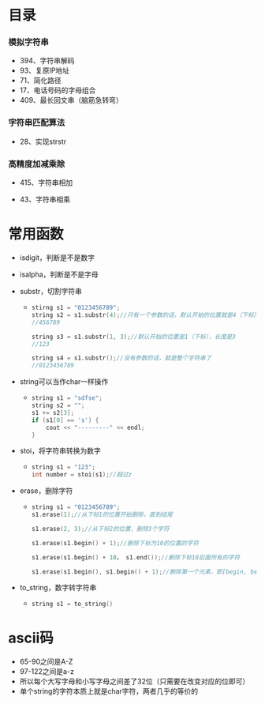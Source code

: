 # 目录

### 模拟字符串

- 394、字符串解码
- 93、复原IP地址
- 71、简化路径
- 17、电话号码的字母组合
- 409、最长回文串（脑筋急转弯）







### 字符串匹配算法

- 28、实现strstr







### 高精度加减乘除

- 415、字符串相加

- 43、字符串相乘







# 常用函数

- isdigit，判断是不是数字

- isalpha，判断是不是字母

- substr，切割字符串

  - ```cpp
    stirng s1 = "0123456789";
    string s2 = s1.substr(4);//只有一个参数的话，默认开始的位置就是4（下标），然后一直到最后一位（是包含开始位置的）
    //456789
    
    string s3 = s1.substr(1, 3);//默认开始的位置是1（下标），长度是3
    //123
    
    string s4 = s1.substr();//没有参数的话，就是整个字符串了
    //0123456789
    ```

- string可以当作char一样操作

  - ```cpp
    string s1 = "sdfse";
    string s2 = "";
    s1 += s2[3];
    if (s1[0] == 's') {
        cout << "---------" << endl;
    }
    ```

- stoi，将字符串转换为数字

  - ```cpp
    string s1 = "123";
    int number = stoi(s1);//超过z
    ```

- erase，删除字符

  - ```cpp
    string s1 = "0123456789";
    s1.erase(1);//从下标1的位置开始删除，直到结尾
    
    s1.erase(2, 3);//从下标2的位置，删除3个字符
    
    s1.erase(s1.begin() + 1);//删除下标为10的位置的字符
    
    s1.erase(s1.begin() + 10， s1.end());//删除下标10后面所有的字符
    
    s1.erase(s1.begin(), s1.begin() + 1);//删除第一个元素，即[begin, begin + 1)
    ```

- to_string，数字转字符串

  - ```cpp
    string s1 = to_string()
    ```





# ascii码

- 65-90之间是A-Z
- 97-122之间是a-z
- 所以每个大写字母和小写字母之间差了32位（只需要在改变对应的位即可）
- 单个string的字符本质上就是char字符，两者几乎的等价的